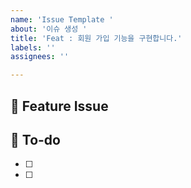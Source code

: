 ```yaml
---
name: 'Issue Template '
about: '이슈 생성 '
title: 'Feat : 회원 가입 기능을 구현합니다.'
labels: ''
assignees: ''

---
```


## 📌  Feature Issue
<!-- 구현할 기능에 대한 내용을 설명해주세요. -->

## 📝  To-do
<!-- 해야 할 일들을 적어주세요. -->
- [ ]
- [ ]
